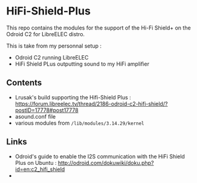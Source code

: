 # HiFi-Shield-Plus
This repo contains the modules for the support of the Hi-Fi Shield+ on the Odroid C2 for LibreELEC distro.

This is take from my personnal setup : 
* Odroid C2 running LibreELEC
* HiFi Shield PLus outputting sound to my HiFi amplifier

## Contents

* Lrusak's build supporting the Hifi-Shield Plus : https://forum.libreelec.tv/thread/2186-odroid-c2-hifi-shield/?postID=17778#post17778
* asound.conf file
* various modules from `/lib/modules/3.14.29/kernel`


## Links
* Odroid's guide to enable the I2S communication with the HiFi Shield Plus on Ubuntu : http://odroid.com/dokuwiki/doku.php?id=en:c2_hifi_shield
*
